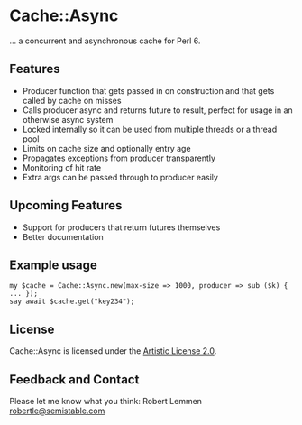 # Cache::Async

... a concurrent and asynchronous cache for Perl 6.

## Features

* Producer function that gets passed in on construction and that gets called by
  cache on misses
* Calls producer async and returns future to result, perfect for usage in an
  otherwise async system
* Locked internally so it can be used from multiple threads or a thread pool
* Limits on cache size and optionally entry age
* Propagates exceptions from producer transparently
* Monitoring of hit rate 
* Extra args can be passed through to producer easily

## Upcoming Features

* Support for producers that return futures themselves
* Better documentation

## Example usage

    my $cache = Cache::Async.new(max-size => 1000, producer => sub ($k) { ... });
    say await $cache.get("key234");

## License

Cache::Async is licensed under the [Artistic License 2.0](https://opensource.org/licenses/Artistic-2.0).

## Feedback and Contact

Please let me know what you think: Robert Lemmen <robertle@semistable.com>
